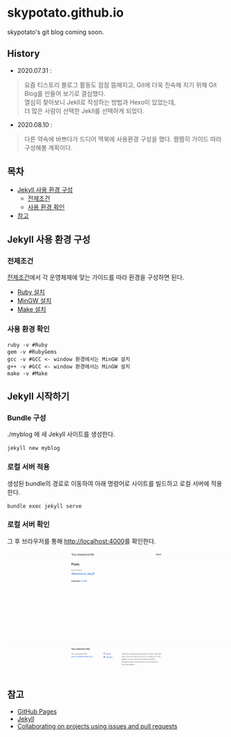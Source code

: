 # skypotato.github.io
skypotato's git blog coming soon.<br>

## History
- 2020.07.31 : 
>요즘 티스토리 블로그 활동도 점점 뜸해지고, Git에 더욱 친숙해 지기 위해 Git Blog를 만들어 보기로 결심했다.<br>
열심히 찾아보니 Jekll로 작성하는 방법과 Hexo이 있었는데, <br> 
더 많은 사람이 선택한 Jekll를 선택하게 되었다.
- 2020.08.10 :
>다른 약속에 바쁘다가 드디어 맥북에 사용환경 구성을 했다. 짬짬히 가이드 따라 구성해볼 계획이다.

## 목차

- [Jekyll 사용 환경 구성](#jekyll-사용-환경-구성)
    - [전제조건](#전제조건)
    - [사용 환경 확인](#사용-환경-확인)
- [참고](#참고)

## Jekyll 사용 환경 구성

### 전제조건
[전제조건](http://jekyllrb-ko.github.io/docs/installation/#requirements)에서 각 운영체제에 맞는 가이드를 따라 환경을 구성하면 된다.

- [Ruby 설치](https://www.ruby-lang.org/en/downloads/)
- [MinGW 설치](http://www.mingw.org/)
- [Make 설치](http://gnuwin32.sourceforge.net/packages/make.htm)

### 사용 환경 확인
```shell script
ruby -v #Ruby
gem -v #RubyGems
gcc -v #GCC <- window 환경에서는 MinGW 설치
g++ -v #GCC <- window 환경에서는 MinGW 설치
make -v #Make
```

## Jekyll 시작하기

### Bundle 구성
./myblog 에 새 Jekyll 사이트를 생성한다.

~~~shell script
jekyll new myblog
~~~

### 로컬 서버 적용
생성된 bundle의 경로로 이동하여 아래 명령어로 사이트를 빌드하고 로컬 서버에 적용한다.

~~~shell script
bundle exec jekyll serve
~~~

### 로컬 서버 확인
그 후 브라우저를 통해 [http://localhost:4000](http://localhost:4000)를 확인한다.

![Jekll 첫번째 페이](./assets/img/FirstJekllPage.png)

## 참고
- [GitHub Pages](https://pages.github.com/)
- [Jekyll](https://jekyllrb.com/)
- [Collaborating on projects using issues and pull requests](https://help.github.com/categories/collaborating-on-projects-using-issues-and-pull-requests/)

